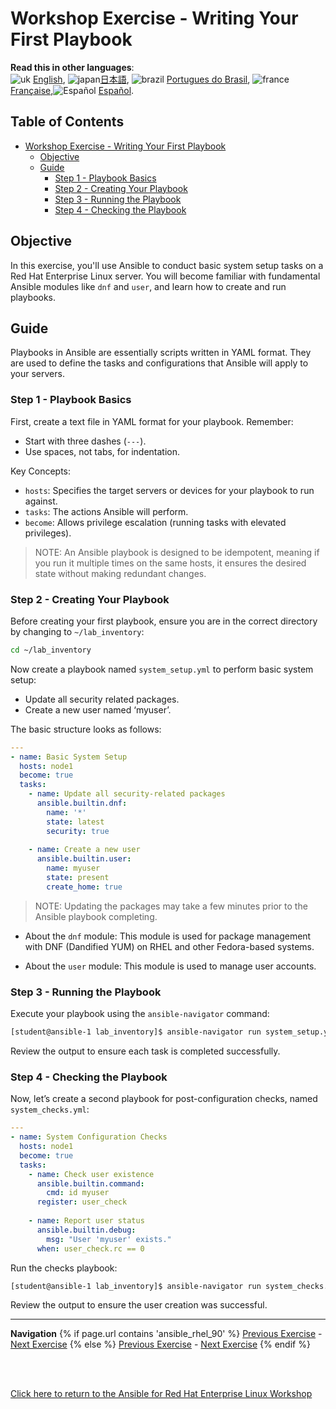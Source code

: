 # Workshop Exercise - Writing Your First Playbook

**Read this in other languages**:
<br>![uk](../../../images/uk.png) [English](README.md),  ![japan](../../../images/japan.png)[日本語](README.ja.md), ![brazil](../../../images/brazil.png) [Portugues do Brasil](README.pt-br.md), ![france](../../../images/fr.png) [Française](README.fr.md),![Español](../../../images/col.png) [Español](README.es.md).

## Table of Contents

- [Workshop Exercise - Writing Your First Playbook](#workshop-exercise---writing-your-first-playbook)
  - [Objective](#objective)
  - [Guide](#guide)
    - [Step 1 - Playbook Basics](#step-1---playbook-basics)
    - [Step 2 - Creating Your Playbook](#step-2---creating-your-playbook)
    - [Step 3 - Running the Playbook](#step-3---running-the-playbook)
    - [Step 4 - Checking the Playbook](#step-4---checking-the-playbook)


## Objective

In this exercise, you'll use Ansible to conduct basic system setup tasks on a
Red Hat Enterprise Linux server. You will become familiar with fundamental
Ansible modules like `dnf` and `user`, and learn how to create and run
playbooks.

## Guide

Playbooks in Ansible are essentially scripts written in YAML format. They are
used to define the tasks and configurations that Ansible will apply to your
servers.

### Step 1 - Playbook Basics
First, create a text file in YAML format for your playbook. Remember:
- Start with three dashes (`---`).
- Use spaces, not tabs, for indentation.

Key Concepts:
- `hosts`: Specifies the target servers or devices for your playbook to run against.
- `tasks`: The actions Ansible will perform.
- `become`: Allows privilege escalation (running tasks with elevated privileges).

> NOTE: An Ansible playbook is designed to be idempotent, meaning if you run it multiple times on the same hosts, it ensures the desired state without making redundant changes.

### Step 2 - Creating Your Playbook
Before creating your first playbook, ensure you are in the correct directory by changing to `~/lab_inventory`:

```bash
cd ~/lab_inventory
```

Now create a playbook named `system_setup.yml` to perform basic system setup:
- Update all security related packages.
- Create a new user named ‘myuser’.

The basic structure looks as follows:

```yaml
---
- name: Basic System Setup
  hosts: node1
  become: true
  tasks:
    - name: Update all security-related packages
      ansible.builtin.dnf:
        name: '*'
        state: latest
        security: true
   
    - name: Create a new user
      ansible.builtin.user:
        name: myuser
        state: present
        create_home: true
```

> NOTE: Updating the packages may take a few minutes prior to the Ansible playbook completing.

* About the `dnf` module: This module is used for package management with DNF (Dandified YUM) on RHEL and other Fedora-based systems.

* About the `user` module: This module is used to manage user accounts.

### Step 3 - Running the Playbook

Execute your playbook using the `ansible-navigator` command:

```bash
[student@ansible-1 lab_inventory]$ ansible-navigator run system_setup.yml -m stdout
```

Review the output to ensure each task is completed successfully.

### Step 4 - Checking the Playbook
Now, let’s create a second playbook for post-configuration checks, named `system_checks.yml`:

```yaml
---
- name: System Configuration Checks
  hosts: node1
  become: true
  tasks:
    - name: Check user existence
      ansible.builtin.command:
        cmd: id myuser
      register: user_check
 
    - name: Report user status
      ansible.builtin.debug:
        msg: "User 'myuser' exists."
      when: user_check.rc == 0
```

Run the checks playbook:

```bash
[student@ansible-1 lab_inventory]$ ansible-navigator run system_checks.yml -m stdout
```

Review the output to ensure the user creation was successful.

---
**Navigation**
{% if page.url contains 'ansible_rhel_90' %}
[Previous Exercise](../1.2-thebasics) - [Next Exercise](../1.4-variables)
{% else %}
[Previous Exercise](../1.2-thebasics) - [Next Exercise](../1.4-variables)
{% endif %}
<br><br>

<br>

[Click here to return to the Ansible for Red Hat Enterprise Linux Workshop](../README.md)


